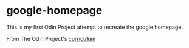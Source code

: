 # google-homepage
This is my first Odin Project attempt to recreate the google homepage.

From The Odin Project's [curriculum](http://www.theodinproject.com/courses/web-development-101/lessons/html-css)